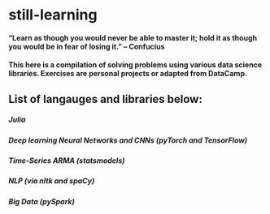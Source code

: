 # still-learning
#### “Learn as though you would never be able to master it; hold it as though you would be in fear of losing it.” – Confucius
#### This here is a compilation of solving problems using various data science libraries. Exercises are personal projects or adapted from DataCamp. 

## List of langauges and libraries below:
##### Julia
##### Deep learning Neural Networks and CNNs (pyTorch and TensorFlow)
##### Time-Series ARMA (statsmodels) 
##### NLP (via nltk and spaCy)
##### Big Data (pySpark)

